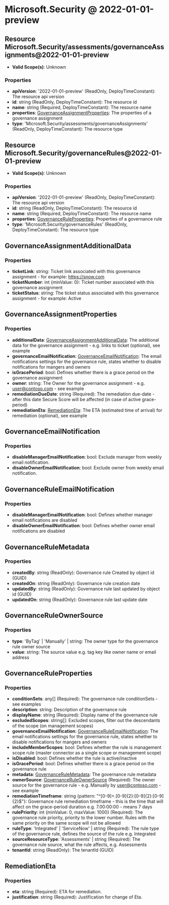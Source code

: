 # Microsoft.Security @ 2022-01-01-preview

## Resource Microsoft.Security/assessments/governanceAssignments@2022-01-01-preview
* **Valid Scope(s)**: Unknown
### Properties
* **apiVersion**: '2022-01-01-preview' (ReadOnly, DeployTimeConstant): The resource api version
* **id**: string (ReadOnly, DeployTimeConstant): The resource id
* **name**: string (Required, DeployTimeConstant): The resource name
* **properties**: [GovernanceAssignmentProperties](#governanceassignmentproperties): The properties of a governance assignment
* **type**: 'Microsoft.Security/assessments/governanceAssignments' (ReadOnly, DeployTimeConstant): The resource type

## Resource Microsoft.Security/governanceRules@2022-01-01-preview
* **Valid Scope(s)**: Unknown
### Properties
* **apiVersion**: '2022-01-01-preview' (ReadOnly, DeployTimeConstant): The resource api version
* **id**: string (ReadOnly, DeployTimeConstant): The resource id
* **name**: string (Required, DeployTimeConstant): The resource name
* **properties**: [GovernanceRuleProperties](#governanceruleproperties): Properties of a governance rule
* **type**: 'Microsoft.Security/governanceRules' (ReadOnly, DeployTimeConstant): The resource type

## GovernanceAssignmentAdditionalData
### Properties
* **ticketLink**: string: Ticket link associated with this governance assignment - for example: https://snow.com
* **ticketNumber**: int {minValue: 0}: Ticket number associated with this governance assignment
* **ticketStatus**: string: The ticket status associated with this governance assignment - for example: Active

## GovernanceAssignmentProperties
### Properties
* **additionalData**: [GovernanceAssignmentAdditionalData](#governanceassignmentadditionaldata): The additional data for the governance assignment - e.g. links to ticket (optional), see example
* **governanceEmailNotification**: [GovernanceEmailNotification](#governanceemailnotification): The email notifications settings for the governance rule, states whether to disable notifications for mangers and owners
* **isGracePeriod**: bool: Defines whether there is a grace period on the governance assignment
* **owner**: string: The Owner for the governance assignment - e.g. user@contoso.com - see example
* **remediationDueDate**: string (Required): The remediation due-date - after this date Secure Score will be affected (in case of  active grace-period)
* **remediationEta**: [RemediationEta](#remediationeta): The ETA (estimated time of arrival) for remediation (optional), see example

## GovernanceEmailNotification
### Properties
* **disableManagerEmailNotification**: bool: Exclude manager from weekly email notification.
* **disableOwnerEmailNotification**: bool: Exclude  owner from weekly email notification.

## GovernanceRuleEmailNotification
### Properties
* **disableManagerEmailNotification**: bool: Defines whether manager email notifications are disabled
* **disableOwnerEmailNotification**: bool: Defines whether owner email notifications are disabled

## GovernanceRuleMetadata
### Properties
* **createdBy**: string (ReadOnly): Governance rule Created by object id (GUID)
* **createdOn**: string (ReadOnly): Governance rule creation date
* **updatedBy**: string (ReadOnly): Governance rule last updated by object id (GUID)
* **updatedOn**: string (ReadOnly): Governance rule last update date

## GovernanceRuleOwnerSource
### Properties
* **type**: 'ByTag' | 'Manually' | string: The owner type for the governance rule owner source
* **value**: string: The source value e.g. tag key like owner name or email address

## GovernanceRuleProperties
### Properties
* **conditionSets**: any[] (Required): The governance rule conditionSets - see examples
* **description**: string: Description of the governance rule
* **displayName**: string (Required): Display name of the governance rule
* **excludedScopes**: string[]: Excluded scopes, filter out the descendants of the scope (on management scopes)
* **governanceEmailNotification**: [GovernanceRuleEmailNotification](#governanceruleemailnotification): The email notifications settings for the governance rule, states whether to disable notifications for mangers and owners
* **includeMemberScopes**: bool: Defines whether the rule is management scope rule (master connector as a single scope or management scope)
* **isDisabled**: bool: Defines whether the rule is active/inactive
* **isGracePeriod**: bool: Defines whether there is a grace period on the governance rule
* **metadata**: [GovernanceRuleMetadata](#governancerulemetadata): The governance rule metadata
* **ownerSource**: [GovernanceRuleOwnerSource](#governanceruleownersource) (Required): The owner source for the governance rule - e.g. Manually by user@contoso.com - see example
* **remediationTimeframe**: string {pattern: "^[0-9]+\.[0-9]{2}:[0-9]{2}:[0-9]{2}$"}: Governance rule remediation timeframe - this is the time that will affect on the grace-period duration e.g. 7.00:00:00 - means 7 days
* **rulePriority**: int {minValue: 0, maxValue: 1000} (Required): The governance rule priority, priority to the lower number. Rules with the same priority on the same scope will not be allowed
* **ruleType**: 'Integrated' | 'ServiceNow' | string (Required): The rule type of the governance rule, defines the source of the rule e.g. Integrated
* **sourceResourceType**: 'Assessments' | string (Required): The governance rule source, what the rule affects, e.g. Assessments
* **tenantId**: string (ReadOnly): The tenantId (GUID)

## RemediationEta
### Properties
* **eta**: string (Required): ETA for remediation.
* **justification**: string (Required): Justification for change of Eta.

